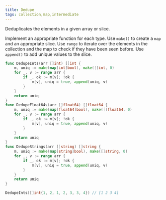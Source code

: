```yaml
---
title: Dedupe
tags: collection,map,intermediate
---
```


Deduplicates the elements in a given array or slice.

Implement an appropriate function for each type.
Use `make()` to create a `map` and an appropriate slice.
Use `range` to iterate over the elements in the collection and the map to check if they have been seen before.
Use `append()` to add unique values to the slice.

```go
func DedupeInts(arr []int) []int {
	m, uniq := make(map[int]bool), make([]int, 0)
	for _, v := range arr {
		if _, ok := m[v]; !ok {
			m[v], uniq = true, append(uniq, v)
		}
	}
	return uniq
}
func DedupeFloat64s(arr []float64) []float64 {
	m, uniq := make(map[float64]bool), make([]float64, 0)
	for _, v := range arr {
		if _, ok := m[v]; !ok {
			m[v], uniq = true, append(uniq, v)
		}
	}
	return uniq
}
func DedupeStrings(arr []string) []string {
	m, uniq := make(map[string]bool), make([]string, 0)
	for _, v := range arr {
		if _, ok := m[v]; !ok {
			m[v], uniq = true, append(uniq, v)
		}
	}
	return uniq
}
```

```go
DedupeInts([]int{1, 2, 1, 2, 3, 3, 4}) // [1 2 3 4]
```
